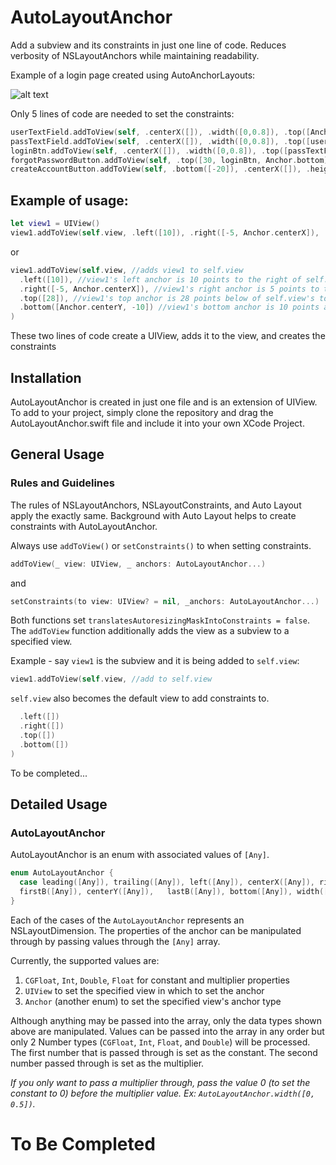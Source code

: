 # AutoLayoutAnchor
Add a subview and its constraints in just one line of code. Reduces verbosity of NSLayoutAnchors while maintaining readability.

Example of a login page created using AutoAnchorLayouts:

![alt text](https://i.imgur.com/p9RyyHz.png?4)

Only 5 lines of code are needed to set the constraints:
```swift
userTextField.addToView(self, .centerX([]), .width([0,0.8]), .top([Anchor.centerY]), .height([0, 0.08]))
passTextField.addToView(self, .centerX([]), .width([0,0.8]), .top([userTextField, Anchor.bottom, 10]), .height([0, 0.08]))
loginBtn.addToView(self, .centerX([]), .width([0,0.8]), .top([passTextField, Anchor.bottom, 10]), .height([0, 0.08]))
forgotPasswordButton.addToView(self, .top([30, loginBtn, Anchor.bottom]), .centerX([]), .width([0, 0.6]), .height([30]))
createAccountButton.addToView(self, .bottom([-20]), .centerX([]), .height([30]), .width([0, 0.6]))
```

## Example of usage:
```swift
let view1 = UIView()
view1.addToView(self.view, .left([10]), .right([-5, Anchor.centerX]), .top([28]), .bottom([Anchor.centerY, -10]))
```

or 

```swift
view1.addToView(self.view, //adds view1 to self.view
  .left([10]), //view1's left anchor is 10 points to the right of self.view's left anchor
  .right([-5, Anchor.centerX]), //view1's right anchor is 5 points to the left of self.view's centerX anchor
  .top([28]), //view1's top anchor is 28 points below of self.view's top anchor
  .bottom([Anchor.centerY, -10]) //view1's bottom anchor is 10 points above self.view's centerY anchor
)
```
These two lines of code create a UIView, adds it to the view, and creates the constraints

## Installation
AutoLayoutAnchor is created in just one file and is an extension of UIView. To add to your project, simply clone the repository and drag the AutoLayoutAnchor.swift file and include it into your own XCode Project.

## General Usage
### Rules and Guidelines
The rules of NSLayoutAnchors, NSLayoutConstraints, and Auto Layout apply the exactly same. Background with Auto Layout helps to create constraints with AutoLayoutAnchor.

Always use `addToView()` or `setConstraints()` to when setting constraints.
```swift
addToView(_ view: UIView, _ anchors: AutoLayoutAnchor...)
```
and
```swift
setConstraints(to view: UIView? = nil, _anchors: AutoLayoutAnchor...)
```
Both functions set `translatesAutoresizingMaskIntoConstraints = false`. The `addToView` function additionally adds the view as a subview to a specified view.

Example - say `view1` is the subview and it is being added to `self.view`:
```swift
view1.addToView(self.view, //add to self.view
```
`self.view` also becomes the default view to add constraints to.
```swift
  .left([])
  .right([])
  .top([])
  .bottom([])
)
```

To be completed...

## Detailed Usage
### AutoLayoutAnchor
AutoLayoutAnchor is an enum with associated values of `[Any]`. 

```swift
enum AutoLayoutAnchor {
  case leading([Any]), trailing([Any]), left([Any]), centerX([Any]), right([Any]), top([Any]), 
  firstB([Any]), centerY([Any]),   lastB([Any]), bottom([Any]), width([Any]), height([Any])
}
```

Each of the cases of the `AutoLayoutAnchor` represents an NSLayoutDimension. The properties of the anchor can be manipulated through by passing values through the `[Any]` array.

Currently, the supported values are:
1. `CGFloat`, `Int`, `Double`, `Float` for constant and multiplier properties
2. `UIView` to set the specified view in which to set the anchor
3. `Anchor` (another enum) to set the specified view's anchor type

Although anything may be passed into the array, only the data types shown above are manipulated. Values can be passed into the array in any order but only 2 Number types (`CGFloat`, `Int`, `Float`, and `Double`) will be processed. The first number that is passed through is set as the constant. The second number passed through is set as the multiplier.

*If you only want to pass a multiplier through, pass the value 0 (to set the constant to 0) before the multiplier value. Ex: `AutoLayoutAnchor.width([0, 0.5])`.*

# To Be Completed
